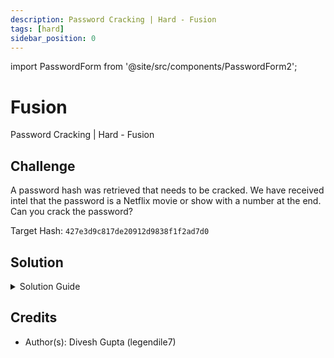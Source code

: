 ```yaml
---
description: Password Cracking | Hard - Fusion
tags: [hard]
sidebar_position: 0
---
```


import PasswordForm from '@site/src/components/PasswordForm2';

# Fusion
Password Cracking | Hard - Fusion
## Challenge
A password hash was retrieved that needs to be cracked. We have received intel that the password is a Netflix movie or show with a number at the end. Can you crack the password?

Target Hash: `427e3d9c817de20912d9838f1f2ad7d0`

<PasswordForm hash="37afa22691121b292edfbbfd6f6de98b920ef64cd387ec217fecb4248e454bcc2ba17fe06a25ab4f05f7afb73ca0db32124ce5f8934235eec32f111676596cf3" algorithm="sha512" />

## Solution
<details>
  <summary>Solution Guide</summary>
  
  :::note
  This challenge assumes you know how to solve [**RockYou**](https://thehackpack.org/practice/PasswordCracking/Easy/rockyou) & [**Masked**](https://thehackpack.org/practice/PasswordCracking/Medium/masked).
  :::

  As you may be able to tell from the challenge title, we need to fuse or combine 2 different password cracking techniques for this: dictionary attack & mask attack. But notice, we are not provided with a wordlist so we will need to research.

  **Obtain Wordlist**

  My #1 source for finding wordlists and datasets is either GitHub or Kaggle. This challenge uses one from Kaggle although I'm sure it can be solved with other wordlists. We know it's a Netflix show/movie so why not look for the most popular one on Kaggle.

  <details>
    <summary>Reveal Wordlist</summary>

    https://www.kaggle.com/datasets/shivamb/netflix-shows
  </details>

  Download the wordlist, open with Excel, and copy the `Title` column to a text document. Name it something like `netflix.txt`

  **Crack the password**

  We're now ready to attack the hash and obtain our password. As usual, we will use hashcat but this time with their [**Hybrid**](https://hashcat.net/wiki/doku.php?id=hybrid_attack) mode. Hashcat has two hybrid modes. Attack mode `-a 6` is wordlist appended with mask (wordlist + mask). Attack mode `-a 7` is wordlist prepended with mask (mask + wordlist). We know our hash is our wordlist with a number (the mask) appended at the end so we will use `-a 6`. 

  You should know how to find out hash type from [**RockYou**](https://thehackpack.org/practice/PasswordCracking/Easy/rockyou). You should know which mask to use from [**Masked**](https://thehackpack.org/practice/PasswordCracking/Medium/masked). I now encourage you to craft the attack command yourself.
  <details>
    <summary>Reveal Command</summary>
    
    Attack mode: Hybrid (wordlist + mask) - `-a 6`
    Hash type: MD5 - `-m 0`
    Mask: Single digit - `?d`

    Command:
    ```bash
    hashcat -a 6 -m 0 427e3d9c817de20912d9838f1f2ad7d0 netflix.txt ?d
    ```
  </details>

  You should now have the password cracked!

</details>

## Credits
- Author(s): Divesh Gupta (legendile7)